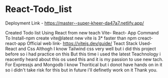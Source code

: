 # React-Todo_list

Deployment Link - https://master--super-kheer-da47a7.netlify.app/

Created Todo list Using React from new teach Vite- React- App Command To Install-npm create vite@latest new vite is 3* faster than npm creact-react-app Official web link- https://vitejs.dev/guide/ Teact Stack Used- React and Css Althogh I know Tailwind css very well but i did this project before so i had practice on this But this time i used the latest Teachnology i reacently heard about this os used this and it is my passion to use new tach. For Expressjs and Mongodb I know Thoritical but i donot have hands on in it so i didn't take risk for this but in future i'll definetly work on it Thank you.
